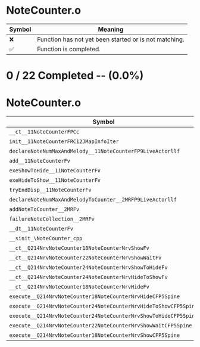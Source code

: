 # NoteCounter.o
| Symbol | Meaning 
| ------------- | ------------- 
| :x: | Function has not yet been started or is not matching. 
| :white_check_mark: | Function is completed. 


# 0 / 22 Completed -- (0.0%)
# NoteCounter.o
| Symbol | Decompiled? |
| ------------- | ------------- |
| `__ct__11NoteCounterFPCc` | :x: |
| `init__11NoteCounterFRC12JMapInfoIter` | :x: |
| `declareNoteNumMaxAndMelody__11NoteCounterFP9LiveActorllf` | :x: |
| `add__11NoteCounterFv` | :x: |
| `exeShowToHide__11NoteCounterFv` | :x: |
| `exeHideToShow__11NoteCounterFv` | :x: |
| `tryEndDisp__11NoteCounterFv` | :x: |
| `declareNoteNumMaxAndMelodyToCounter__2MRFP9LiveActorllf` | :x: |
| `addNoteToCounter__2MRFv` | :x: |
| `failureNoteCollection__2MRFv` | :x: |
| `__dt__11NoteCounterFv` | :x: |
| `__sinit_\NoteCounter_cpp` | :x: |
| `__ct__Q214NrvNoteCounter18NoteCounterNrvShowFv` | :x: |
| `__ct__Q214NrvNoteCounter22NoteCounterNrvShowWaitFv` | :x: |
| `__ct__Q214NrvNoteCounter24NoteCounterNrvShowToHideFv` | :x: |
| `__ct__Q214NrvNoteCounter24NoteCounterNrvHideToShowFv` | :x: |
| `__ct__Q214NrvNoteCounter18NoteCounterNrvHideFv` | :x: |
| `execute__Q214NrvNoteCounter18NoteCounterNrvHideCFP5Spine` | :x: |
| `execute__Q214NrvNoteCounter24NoteCounterNrvHideToShowCFP5Spine` | :x: |
| `execute__Q214NrvNoteCounter24NoteCounterNrvShowToHideCFP5Spine` | :x: |
| `execute__Q214NrvNoteCounter22NoteCounterNrvShowWaitCFP5Spine` | :x: |
| `execute__Q214NrvNoteCounter18NoteCounterNrvShowCFP5Spine` | :x: |
